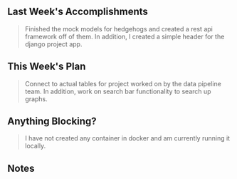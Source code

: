 ## Last Week's Accomplishments
> Finished the mock models for hedgehogs and created a rest api framework off of them. In addition, I created a simple header for the django project app.


## This Week's Plan
> Connect to actual tables for project worked on by the data pipeline team. In addition, work on search bar functionality to search up graphs. 

## Anything Blocking?

> I have not created any container in docker and am currently running it locally. 

## Notes